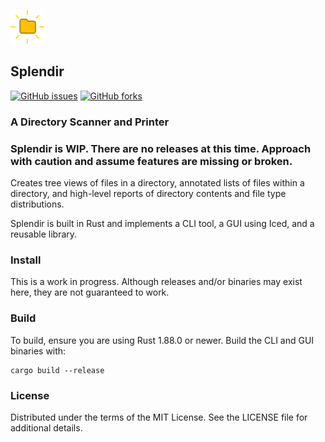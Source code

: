 ![Logo](https://github.com/kamwoods/splendir/blob/main/assets/splendir-logo-64.png)

## Splendir 

[![GitHub issues](https://img.shields.io/github/issues/kamwoods/splendir.svg)](https://github.com/kamwoods/splendir/issues)
[![GitHub forks](https://img.shields.io/github/forks/kamwoods/splendir.svg)](https://github.com/kamwoods/splendir/network)

### A Directory Scanner and Printer

### Splendir is WIP. There are no releases at this time. Approach with caution and assume features are missing or broken.

Creates tree views of files in a directory, annotated lists of files within a directory, and high-level reports of directory contents and file type distributions.

Splendir is built in Rust and implements a CLI tool, a GUI using Iced, and a reusable library.

### Install

This is a work in progress. Although releases and/or binaries may exist here, they are not guaranteed to work.

### Build

To build, ensure you are using Rust 1.88.0 or newer. Build the CLI and GUI binaries with:

```shell
cargo build --release
```

### License

Distributed under the terms of the MIT License. See the LICENSE file for additional details.
